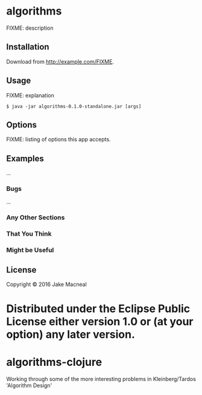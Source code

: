 # algorithms

FIXME: description

## Installation

Download from http://example.com/FIXME.

## Usage

FIXME: explanation

    $ java -jar algorithms-0.1.0-standalone.jar [args]

## Options

FIXME: listing of options this app accepts.

## Examples

...

### Bugs

...

### Any Other Sections
### That You Think
### Might be Useful

## License

Copyright © 2016 Jake Macneal

Distributed under the Eclipse Public License either version 1.0 or (at
your option) any later version.
=======
# algorithms-clojure
Working through some of the more interesting problems in Kleinberg/Tardos 'Algorithm Design'
